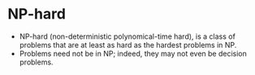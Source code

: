 NP-hard
=======

* NP-hard (non-deterministic polynomical-time hard), is a class of problems that are at least as hard as the hardest problems in NP.
* Problems need not be in NP; indeed, they may not even be decision problems.

